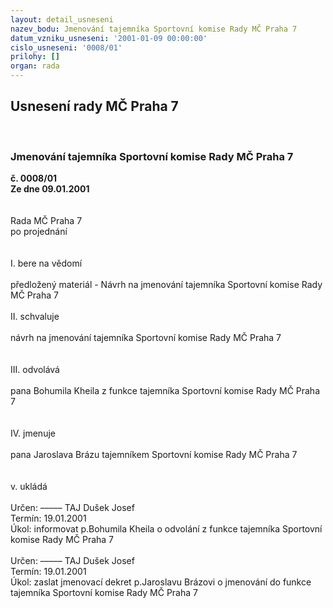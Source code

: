 ```yaml
---
layout: detail_usneseni
nazev_bodu: Jmenování tajemníka Sportovní komise Rady MČ Praha 7
datum_vzniku_usneseni: '2001-01-09 00:00:00'
cislo_usneseni: '0008/01'
prilohy: []
organ: rada
---
```

<div id="ucUsn_pList" class="usn">
	<span><h2>Usnesení rady MČ Praha 7 </h2>
<br></span><div class="standBody">
<span><h3>Jmenování tajemníka Sportovní komise Rady MČ Praha 7</h3></span><div class="center">
		<strong>č. 0008/01</strong><br>
	</div>
<div class="center">
		<strong>Ze dne 09.01.2001</strong><br><br>
	</div>
<br>Rada MČ Praha 7<br>po projednání<br><br><br>I.	bere na vědomí<br><br> předložený materiál - Návrh na jmenování tajemníka Sportovní komise Rady MČ Praha 7<br><br>II.	schvaluje <br><br>návrh na jmenování tajemníka Sportovní komise Rady MČ Praha 7<br><br>	<br>III.	odvolává<br><br>pana Bohumila Kheila z funkce tajemníka Sportovní komise Rady MČ Praha 7	<br><br><br>IV.	jmenuje<br><br>pana Jaroslava Brázu tajemníkem Sportovní komise Rady MČ Praha 7<br><br><br>v.	ukládá <br><br> Určen:	–––––	TAJ Dušek Josef<br>Termín: 19.01.2001<br>Úkol:	informovat p.Bohumila Kheila o odvolání z funkce tajemníka Sportovní komise Rady MČ Praha 7<br> <br> Určen:	–––––	TAJ Dušek Josef<br>Termín: 19.01.2001<br>Úkol:	zaslat jmenovací dekret  p.Jaroslavu Brázovi o jmenování do funkce tajemníka Sportovní komise Rady MČ Praha 7<br> <br><br><br> <br>
</div>
</div>